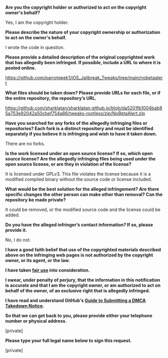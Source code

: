 **Are you the copyright holder or authorized to act on the copyright owner's behalf?**

Yes, I am the copyright holder.

**Please describe the nature of your copyright ownership or authorization to act on the owner's behalf.**

I wrote the code in question.

**Please provide a detailed description of the original copyrighted work that has allegedly been infringed. If possible, include a URL to where it is posted online.**

https://github.com/parrotgeek1/iOS_Jailbreak_Tweaks/tree/main/nobetaalert

**What files should be taken down? Please provide URLs for each file, or if the entire repository, the repository’s URL.**

https://github.com/sharklatan/sharklatan.github.io/blob/da5201fb1004bab85a753e92042a50cbef754a86/tweaks-rootless/zip/NoBetaAlert.zip

**Have you searched for any forks of the allegedly infringing files or repositories? Each fork is a distinct repository and must be identified separately if you believe it is infringing and wish to have it taken down.**

There are no forks.

**Is the work licensed under an open source license? If so, which open source license? Are the allegedly infringing files being used under the open source license, or are they in violation of the license?**

It is licensed under GPLv3. This file violates the license because it is a modified compiled binary without the source code or license included.

**What would be the best solution for the alleged infringement? Are there specific changes the other person can make other than removal? Can the repository be made private?**

It could be removed, or the modified source code and the license could be added.

**Do you have the alleged infringer’s contact information? If so, please provide it.**

No, I do not.

**I have a good faith belief that use of the copyrighted materials described above on the infringing web pages is not authorized by the copyright owner, or its agent, or the law.**

**I have taken <a href="https://www.lumendatabase.org/topics/22">fair use</a> into consideration.**

**I swear, under penalty of perjury, that the information in this notification is accurate and that I am the copyright owner, or am authorized to act on behalf of the owner, of an exclusive right that is allegedly infringed.**

**I have read and understand GitHub's <a href="https://docs.github.com/articles/guide-to-submitting-a-dmca-takedown-notice/">Guide to Submitting a DMCA Takedown Notice</a>.**

**So that we can get back to you, please provide either your telephone number or physical address.**

[private]

**Please type your full legal name below to sign this request.**

[private]
